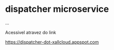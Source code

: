 # dispatcher microservice

...

Acessivel atravez do link

<https://dispatcher-dot-xallcloud.appspot.com>
